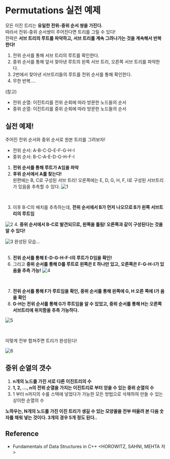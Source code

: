 # Permutations 실전 예제
모든 이진 트리는 **유일한 전위-중위 순서 쌍을 가진다.** <br> 
따라서 전위-중위 순서쌍이 주어진다면 트리를 그릴 수 있다! <br>
전략은 **서브 트리의 루트를 파악하고, 서브 트리를 계속 그려나가는 것을 계속해서 반복한다!**
1. 전위 순서를 통해 서브 트리의 루트를 확인한다.
2. 중위 순서를 통해 앞서 찾아낸 루트의 왼쪽 서브 트리, 오른쪽 서브 트리를 파악한다.
3. 2번에서 찾아낸 서브트리들의 루트를 전위 순서를 통해 확인한다.
4. 무한 반복....

(참고)
- 전위 순열: 이진트리를 전위 순회에 따라 방문한 노드들의 순서
- 중위 순열: 이진트리를 중위 순회에 따라 방문한 노드들의 순서


## 실전 예제!
주어진 전위 순서와 중위 순서로 원본 트리를 그려보자!
- 전위 순서: A-B-C-D-E-F-G-H-I
- 중위 순서: B-C-A-E-D-G-H-F-I

1. **전위 순서를 통해 루트가 A임을 파악**
2. **후위 순서에서 A를 찾는다!** <br> 왼편에는 B, C로 구성된 서브 트리! 오른쪽에는 E, D, G, H, F, I로 구성된 서브트리가 있음을 추측할 수 있다.
![1](https://user-images.githubusercontent.com/71186266/205641846-0d014bb0-304a-4082-8059-51422dd22735.png)

<br>

3. 이후 B-C의 배치를 추측하는데, **전위 순서에서 B가 먼저 나오므로 B가 왼쪽 서브트리의 루트임**

![2](https://user-images.githubusercontent.com/71186266/205641852-f80c37a3-4b23-483d-b2cc-32228b006374.png)
4. **중위 순서에서 B-C로 발견되므로, 왼쪽을 틀림! 오른쪽과 같이 구성된다는 것을 알 수 있다!**

![3](https://user-images.githubusercontent.com/71186266/205641854-85309250-07dc-4f66-9011-d7803091fa16.png)
완성된 모습...
<br> <br>

5. **전위 순서를 통해 E-D-G-H-F-I의 루트가 D임을 확인!**
6. 그리고 **중위 순서를 통해 D를 루트로 왼쪽은 E 하나만 있고, 오른쪽은 F-G-H-I가 있음을 추측 가능!**
![4](https://user-images.githubusercontent.com/71186266/205641857-d9d46914-a3a7-484c-a473-85bbf264a5a8.png)

<br>

7. **전위 순서를 통해 F가 루트임을 확인, 중위 순서를 통해 왼쪽에 G, H 오른 쪽에 I가 옴을 확인**
8. **G-H는 전위 순서를 통해 G가 루트임을 알 수 있었고, 중위 순서를 통해 H는 오른쪽 서브트리에 위치함을 추측 가능하다.**

![5](https://user-images.githubusercontent.com/71186266/205641861-9f025ad8-a675-438c-be04-9782d17f1911.png)


<br>

이렇게 전부 합쳐주면 트리가 완성된다!

![6](https://user-images.githubusercontent.com/71186266/205641863-e102d1e9-ecea-4733-ab47-79cf2a80f23c.png)


## 중위 순열의 갯수
1. **n개의 노드를 가진 서로 다른 이진트리의 수**
2. **1, 2, ..., n의 전위 순열을 가지는 이진트리로 부터 얻을 수 있는 중위 순열의 수**
3. 1 부터 n까지의 수를 스택에 넣었다가 가능한 모든 방법으로 삭제하여 만들 수 있는 상이한 순열의 수


**노하우는, N개의 노드를 가진 이진 트리가 생길 수 있는 모양꼴을 전부 떠올려 본 다음 숫자를 채워 넣는 것이다. 3개의 경우 5개 정도 된다..** 


## Reference
- Fundamentals of Data Structures in C++ \<HOROWITZ, SAHNI, MEHTA 저>
